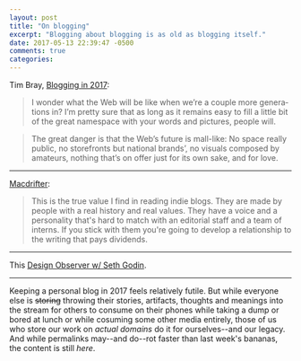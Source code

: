 ```yaml
---
layout: post
title: "On blogging"
excerpt: "Blogging about blogging is as old as blogging itself."
date: 2017-05-13 22:39:47 -0500
comments: true
categories: 
---
```


Tim Bray, [Blogging in 2017](https://www.tbray.org/ongoing/When/201x/2017/05/03/Blogging-in-2017):

> I won­der what the Web will be like when we’re a cou­ple more gen­er­a­tions in? I’m pret­ty sure that as long as it re­mains easy to fill a lit­tle bit of the great names­pace with your words and pic­tures, peo­ple will.

> The great dan­ger is that the Web’s fu­ture is mall-like: No space re­al­ly pub­lic, no store­fronts but na­tion­al brands’, no vi­su­als com­posed by am­a­teurs, noth­ing that’s on of­fer just for its own sake, and for love.

---

[Macdrifter](http://www.macdrifter.com/2017/05/engineer-link.html):

> This is the true value I find in reading indie blogs. They are made by people with a real history and real values. They have a voice and a personality that's hard to match with an editorial staff and a team of interns. If you stick with them you're going to develop a relationship to the writing that pays dividends.

---

This [Design Observer w/ Seth Godin](http://designobserver.com/feature/seth-godin/39502).

---

Keeping a personal blog in 2017 feels relatively futile. But while everyone else is <s>storing</s> throwing their stories, artifacts, thoughts and meanings into the stream for others to consume on their phones while taking a dump or bored at lunch or while cosuming some other media entirely, those of us who store our work on _actual domains_ do it for ourselves--and our legacy. And while permalinks may--and do--rot faster than last week's bananas, the content is still _here_.
